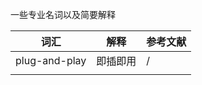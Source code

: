 一些专业名词以及简要解释

|     词汇      | 解释     | 参考文献 |
| :-----------: | -------- | -------- |
| plug-and-play | 即插即用 | /        |
|               |          |          |

